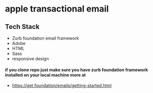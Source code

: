 # apple transactional email

## Tech Stack

- Zurb foundation email framework
- Adobe
- HTML
- Sass
- responsive design


#### if you clone repo just make sure you have zurb foundation framework installed on your local machine more at

- https://get.foundation/emails/getting-started.html
